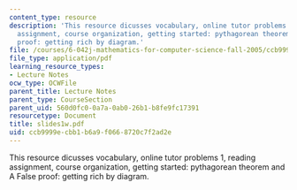 ```yaml
---
content_type: resource
description: 'This resource dicusses vocabulary, online tutor problems 1, reading
  assignment, course organization, getting started: pythagorean theorem and A False
  proof: getting rich by diagram.'
file: /courses/6-042j-mathematics-for-computer-science-fall-2005/ccb9999ecbb1b6a9f0668720c7f2ad2e_slides1w.pdf
file_type: application/pdf
learning_resource_types:
- Lecture Notes
ocw_type: OCWFile
parent_title: Lecture Notes
parent_type: CourseSection
parent_uid: 560d0fc0-0a7a-0ab0-26b1-b8fe9fc17391
resourcetype: Document
title: slides1w.pdf
uid: ccb9999e-cbb1-b6a9-f066-8720c7f2ad2e
---
```

This resource dicusses vocabulary, online tutor problems 1, reading assignment, course organization, getting started: pythagorean theorem and A False proof: getting rich by diagram.

